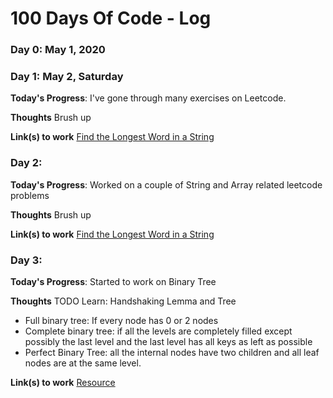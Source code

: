 # 100 Days Of Code - Log

### Day 0: May 1, 2020


### Day 1: May 2, Saturday

**Today's Progress**: I've gone through many exercises on Leetcode.

**Thoughts** Brush up

**Link(s) to work** [Find the Longest Word in a String](https://www.freecodecamp.com/challenges/find-the-longest-word-in-a-string)

### Day 2: 

**Today's Progress**: Worked on a couple of String and Array related leetcode problems

**Thoughts** Brush up

**Link(s) to work** [Find the Longest Word in a String](https://www.geeksforgeeks.org/)

### Day 3:

**Today's Progress**: Started to work on Binary Tree

**Thoughts** TODO Learn: Handshaking Lemma and Tree
- Full binary tree: If every node has 0 or 2 nodes
- Complete binary tree: if all the levels are completely filled except possibly the last level and the last level has all keys as left as possible
- Perfect Binary Tree: all the internal nodes have two children and all leaf nodes are at the same level.

**Link(s) to work** [Resource](https://www.geeksforgeeks.org/binary-tree-set-3-types-of-binary-tree)

